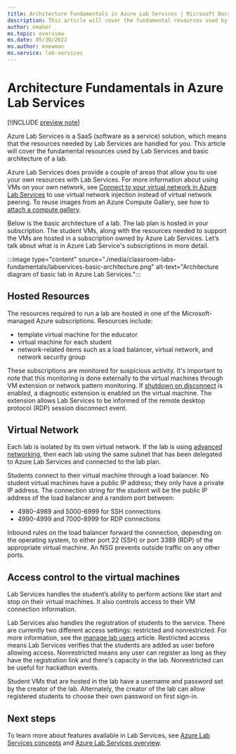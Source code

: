 ```yaml
---
title: Architecture Fundamentals in Azure Lab Services | Microsoft Docs
description: This article will cover the fundamental resources used by Lab Services and basic architecture of a lab.  
author: emaher
ms.topic: overview
ms.date: 05/30/2022
ms.author: enewman
ms.service: lab-services
---
```


# Architecture Fundamentals in Azure Lab Services

[!INCLUDE [preview note](./includes/lab-services-new-update-focused-article.md)]

Azure Lab Services is a SaaS (software as a service) solution, which means that the resources needed by Lab Services are handled for you. This article will cover the fundamental resources used by Lab Services and basic architecture of a lab.

Azure Lab Services does provide a couple of areas that allow you to use your own resources with Lab Services.  For more information about using VMs on your own network, see [Connect to your virtual network in Azure Lab Services](how-to-connect-vnet-injection.md) to use virtual network injection instead of virtual network peering.  To reuse images from an Azure Compute Gallery, see how to [attach a compute gallery](how-to-attach-detach-shared-image-gallery.md).

Below is the basic architecture of a lab.  The lab plan is hosted in your subscription. The student VMs, along with the resources needed to support the VMs are hosted in a subscription owned by Azure Lab Services. Let’s talk about what is in Azure Lab Service's subscriptions in more detail.

:::image type="content" source="./media/classroom-labs-fundamentals/labservices-basic-architecture.png" alt-text="Architecture diagram of basic lab in Azure Lab Services.":::

## Hosted Resources

The resources required to run a lab are hosted in one of the Microsoft-managed Azure subscriptions.  Resources include:

- template virtual machine for the educator
- virtual machine for each student
- network-related items such as a load balancer, virtual network, and network security group

These subscriptions are monitored for suspicious activity.  It's important to note that this monitoring is done externally to the virtual machines through VM extension or network pattern monitoring.  If [shutdown on disconnect](how-to-enable-shutdown-disconnect.md) is enabled, a diagnostic extension is enabled on the virtual machine. The extension allows Lab Services to be informed of the remote desktop protocol (RDP) session disconnect event.

## Virtual Network

Each lab is isolated by its own virtual network.  If the lab is using [advanced networking](how-to-connect-vnet-injection.md), then each lab using the same subnet that has been delegated to Azure Lab Services and connected to the lab plan.  

Students connect to their virtual machine through a load balancer.  No student virtual machines have a public IP address; they only have a private IP address.  The connection string for the student will be the public IP address of the load balancer and a random port between:

- 4980-4989 and 5000-6999 for SSH connections
- 4990-4999 and 7000-8999 for RDP connections

Inbound rules on the load balancer forward the connection, depending on the operating system, to either port 22 (SSH) or port 3389 (RDP) of the appropriate virtual machine. An NSG prevents outside traffic on any other ports.

## Access control to the virtual machines

Lab Services handles the student’s ability to perform actions like start and stop on their virtual machines.  It also controls access to their VM connection information.

Lab Services also handles the registration of students to the service. There are currently two different access settings: restricted and nonrestricted. For more information, see the [manage lab users](how-to-configure-student-usage.md#send-invitations-to-users) article. Restricted access means Lab Services verifies that the students are added as user before allowing access. Nonrestricted means any user can register as long as they have the registration link and there's capacity in the lab. Nonrestricted can be useful for hackathon events.

Student VMs that are hosted in the lab have a username and password set by the creator of the lab.  Alternately, the creator of the lab can allow registered students to choose their own password on first sign-in.  

## Next steps

To learn more about features available in Lab Services, see [Azure Lab Services concepts](classroom-labs-concepts.md) and [Azure Lab Services overview](lab-services-overview.md).
